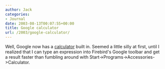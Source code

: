 ```yaml
---
author: Jack
categories:
- Journal
date: 2003-08-13T00:07:55+00:00
title: Google calculator
url: /2003/google-calculator/
---
```


Well, Google now has a [calculator][1] built in. Seemed a little silly at first, until I realized that I can type an expression into Firebird's Google toolbar and get a result faster than fumbling around with Start->Programs->Accessories->Calculator.

 [1]: http://www.google.com/help/features.html#calculator "Google Web Search Features"
